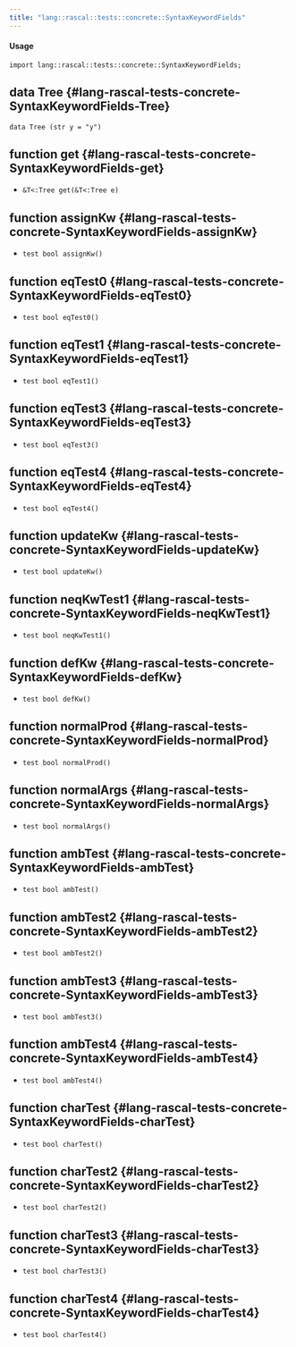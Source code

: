 ```yaml
---
title: "lang::rascal::tests::concrete::SyntaxKeywordFields"
---
```


#### Usage

`import lang::rascal::tests::concrete::SyntaxKeywordFields;`


## data Tree {#lang-rascal-tests-concrete-SyntaxKeywordFields-Tree}

```rascal
data Tree (str y = "y")
```

## function get {#lang-rascal-tests-concrete-SyntaxKeywordFields-get}

* ``&T<:Tree get(&T<:Tree e)``

## function assignKw {#lang-rascal-tests-concrete-SyntaxKeywordFields-assignKw}

* ``test bool assignKw()``

## function eqTest0 {#lang-rascal-tests-concrete-SyntaxKeywordFields-eqTest0}

* ``test bool eqTest0()``

## function eqTest1 {#lang-rascal-tests-concrete-SyntaxKeywordFields-eqTest1}

* ``test bool eqTest1()``

## function eqTest3 {#lang-rascal-tests-concrete-SyntaxKeywordFields-eqTest3}

* ``test bool eqTest3()``

## function eqTest4 {#lang-rascal-tests-concrete-SyntaxKeywordFields-eqTest4}

* ``test bool eqTest4()``

## function updateKw {#lang-rascal-tests-concrete-SyntaxKeywordFields-updateKw}

* ``test bool updateKw()``

## function neqKwTest1 {#lang-rascal-tests-concrete-SyntaxKeywordFields-neqKwTest1}

* ``test bool neqKwTest1()``

## function defKw {#lang-rascal-tests-concrete-SyntaxKeywordFields-defKw}

* ``test bool defKw()``

## function normalProd {#lang-rascal-tests-concrete-SyntaxKeywordFields-normalProd}

* ``test bool normalProd()``

## function normalArgs {#lang-rascal-tests-concrete-SyntaxKeywordFields-normalArgs}

* ``test bool normalArgs()``

## function ambTest {#lang-rascal-tests-concrete-SyntaxKeywordFields-ambTest}

* ``test bool ambTest()``

## function ambTest2 {#lang-rascal-tests-concrete-SyntaxKeywordFields-ambTest2}

* ``test bool ambTest2()``

## function ambTest3 {#lang-rascal-tests-concrete-SyntaxKeywordFields-ambTest3}

* ``test bool ambTest3()``

## function ambTest4 {#lang-rascal-tests-concrete-SyntaxKeywordFields-ambTest4}

* ``test bool ambTest4()``

## function charTest {#lang-rascal-tests-concrete-SyntaxKeywordFields-charTest}

* ``test bool charTest()``

## function charTest2 {#lang-rascal-tests-concrete-SyntaxKeywordFields-charTest2}

* ``test bool charTest2()``

## function charTest3 {#lang-rascal-tests-concrete-SyntaxKeywordFields-charTest3}

* ``test bool charTest3()``

## function charTest4 {#lang-rascal-tests-concrete-SyntaxKeywordFields-charTest4}

* ``test bool charTest4()``

